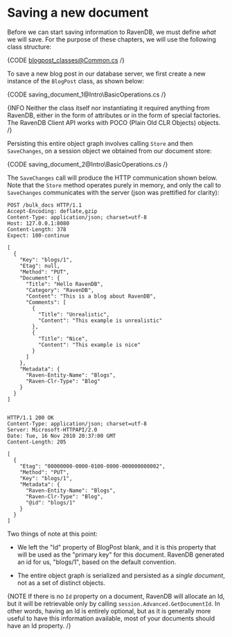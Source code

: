 ﻿# Saving a new document

Before we can start saving information to RavenDB, we must define *what* we will save. For the purpose of these chapters, we will use the following class structure:

{CODE blogpost_classes@Common.cs /}
  
To save a new blog post in our database server, we first create a new instance of the `BlogPost` class, as shown below:

{CODE saving_document_1@Intro\BasicOperations.cs /}

{INFO Neither the class itself nor instantiating it required anything from RavenDB, either in the form of attributes or in the form of special factories. The RavenDB Client API works with POCO (Plain Old CLR Objects) objects. /}

Persisting this entire object graph involves calling `Store` and then `SaveChanges`, on a session object we obtained from our document store:

{CODE saving_document_2@Intro\BasicOperations.cs /}

The `SaveChanges` call will produce the HTTP communication shown below. Note that the `Store` method operates purely in memory, and only the call to `SaveChanges` communicates with the server (json was prettified for clarity):

    POST /bulk_docs HTTP/1.1
    Accept-Encoding: deflate,gzip
    Content-Type: application/json; charset=utf-8
    Host: 127.0.0.1:8080
    Content-Length: 378
    Expect: 100-continue

    [
      {
        "Key": "blogs/1",
        "Etag": null,
        "Method": "PUT",
        "Document": {
          "Title": "Hello RavenDB",
          "Category": "RavenDB",
          "Content": "This is a blog about RavenDB",
          "Comments": [
            {
              "Title": "Unrealistic",
              "Content": "This example is unrealistic"
            },
            {
              "Title": "Nice",
              "Content": "This example is nice"
            }
          ]
        },
        "Metadata": {
          "Raven-Entity-Name": "Blogs",
          "Raven-Clr-Type": "Blog"
        }
      }
    ]


    HTTP/1.1 200 OK
    Content-Type: application/json; charset=utf-8
    Server: Microsoft-HTTPAPI/2.0
    Date: Tue, 16 Nov 2010 20:37:00 GMT
    Content-Length: 205

    [
      {
        "Etag": "00000000-0000-0100-0000-000000000002",
        "Method": "PUT",
        "Key": "blogs/1",
        "Metadata": {
          "Raven-Entity-Name": "Blogs",
          "Raven-Clr-Type": "Blog",
          "@id": "blogs/1"
        }
      }
    ]

	
Two things of note at this point:

* We left the "Id" property of BlogPost blank, and it is this property that will be used as the "primary key" for this document. RavenDB generated an id for us, "blogs/1", based on the default convention.

* The entire object graph is serialized and persisted as a *single document*, not as a set of distinct objects.

{NOTE If there is no `Id` property on a document, RavenDB will allocate an Id, but it will be retrievable only by calling `session.Advanced.GetDocumentId`. In other words, having an Id is entirely optional, but as it is generally more useful to have this information available, most of your documents should have an Id property. /}
